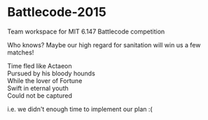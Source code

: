 # Battlecode-2015
Team workspace for MIT 6.147 Battlecode competition

Who knows? Maybe our high regard for sanitation will win us a few matches!


Time fled like Actaeon<br>
Pursued by his bloody hounds<br>
While the lover of Fortune<br>
Swift in eternal youth<br>
Could not be captured

i.e. we didn't enough time to implement our plan :(
